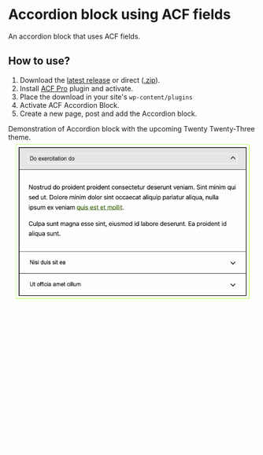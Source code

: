 # Accordion block using ACF fields

An accordion block that uses ACF fields.

## How to use?

1. Download the [latest release](https://github.com/colorful-tones/acf-accordion-block/releases) or direct ([.zip](https://github.com/colorful-tones/acf-accordion-block/archive/refs/heads/main.zip)).
2. Install [ACF Pro](https://www.advancedcustomfields.com/pro/) plugin and activate.
3. Place the download in your site's `wp-content/plugins`
4. Activate ACF Accordion Block.
5. Create a new page, post and add the Accordion block.

Demonstration of Accordion block with the upcoming Twenty Twenty-Three theme.
![Gif demonstrating accordion block use](docs/images/accordion-demo.gif)